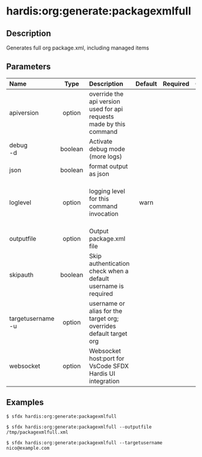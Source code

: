 <!-- This file has been generated with command 'sfdx hardis:doc:plugin:generate'. Please do not update it manually or it may be overwritten -->
# hardis:org:generate:packagexmlfull

## Description

Generates full org package.xml, including managed items

## Parameters

|Name|Type|Description|Default|Required|Options|
|:---|:--:|:----------|:-----:|:------:|:-----:|
|apiversion|option|override the api version used for api requests made by this command||||
|debug<br/>-d|boolean|Activate debug mode (more logs)||||
|json|boolean|format output as json||||
|loglevel|option|logging level for this command invocation|warn||trace<br/>debug<br/>info<br/>warn<br/>error<br/>fatal|
|outputfile|option|Output package.xml file||||
|skipauth|boolean|Skip authentication check when a default username is required||||
|targetusername<br/>-u|option|username or alias for the target org; overrides default target org||||
|websocket|option|Websocket host:port for VsCode SFDX Hardis UI integration||||

## Examples

```shell
$ sfdx hardis:org:generate:packagexmlfull
```

```shell
$ sfdx hardis:org:generate:packagexmlfull --outputfile /tmp/packagexmlfull.xml
```

```shell
$ sfdx hardis:org:generate:packagexmlfull --targetusername nico@example.com
```


